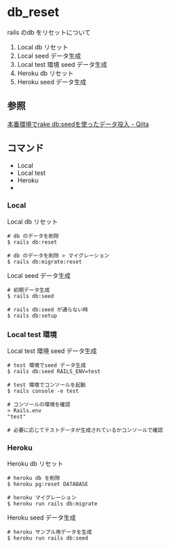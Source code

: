 # db_reset

rails のdb をリセットについて

1. Local db リセット
2. Local seed データ生成
3. Local test 環境 seed データ生成
4. Heroku db リセット
5. Heroku seed データ生成

## 参照

[本番環境でrake db:seedを使ったデータ投入 \- Qiita](https://qiita.com/Sotq_17/items/a091fe92dd64d3cf429b)

## コマンド

* Local
* Local test
* Heroku
*
### Local

Local db リセット

```Shell
# db のデータを削除
$ rails db:reset

# db のデータを削除 > マイグレーション
$ rails db:migrate:reset
```

Local seed データ生成

```Shell
# 初期データ生成
$ rails db:seed

# rails db:seed が通らない時
$ rails db:setup
```

### Local test 環境

Local test 環境 seed データ生成

```Shell
# test 環境でseed データ生成
$ rails db:seed RAILS_ENV=test

# test 環境でコンソールを起動
$ rails console -e test

# コンソールの環境を確認
> Rails.env
"test"

# 必要に応じてテストデータが生成されているかコンソールで確認
```

### Heroku

Heroku db リセット

```Shell
# heroku db を削除
$ heroku pg:reset DATABASE

# heroku マイグレーション
$ heroku run rails db:migrate
```

Heroku seed データ生成

```Shell
# heroku サンプル用データを生成
$ heroku run rails db:seed
```
